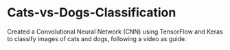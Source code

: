 # Cats-vs-Dogs-Classification
Created a Convolutional Neural Network (CNN) using TensorFlow and Keras to classify images of cats and dogs, following a video as guide.
